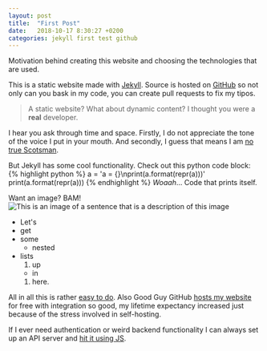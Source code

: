 ```yaml
---
layout: post
title:  "First Post"
date:   2018-10-17 8:30:27 +0200
categories: jekyll first test github
---
```


Motivation behind creating this website and choosing the technologies that are
used.

This is a static website made with [Jekyll](https://jekyllrb.com). Source is
hosted on [GitHub](https://github.com/MKolman/mkolman.github.io) so not only can
you bask in my code, you can create pull requests to fix my tipos.

> A static website? What about dynamic content? I thought you were a __real__
> developer.

I hear you ask through time and space. Firstly, I do not appreciate the tone of
the voice I put in your mouth. And secondly, I guess that means I am
[no true Scotsman](https://en.wikipedia.org/wiki/No_true_Scotsman).

But Jekyll has some cool functionality. Check out this python code block:
{% highlight python %}
a = 'a = {}\nprint(a.format(repr(a)))'
print(a.format(repr(a)))
{% endhighlight %}
_Woaah_... Code that prints itself.

Want an image? BAM!
![This is an image of a sentence that is a description of this image]({{"assets/img/this-is-an-image.jpg"|relative_url}})

* Let's
* get
* some
  * nested
* lists
  1. up
    * in
  1. here.

All in all this is rather [easy to do][this-post]. Also Good Guy GitHub [hosts
my website][Github-Jekyll] for free with integration so good, my lifetime
expectancy increased just because of the stress involved in self-hosting.

If I ever need authentication or weird backend functionality I can always set up
an API server and [hit it using JS](https://i.imgur.com/vpgdPYB.jpg).


[this-post]: https://github.com/MKolman/mkolman.github.io/tree/master/_posts/2018-10-17-first_post.md
[Github-Jekyll]: https://help.github.com/articles/about-github-pages-and-jekyll/
